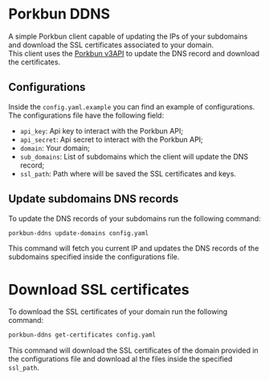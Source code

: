 # Porkbun DDNS

A simple Porkbun client capable of updating the IPs of your subdomains
and download the SSL certificates associated to your domain.  
This client uses the [Porkbun v3API](https://porkbun.com/api/json/v3/documentation) to 
update the DNS record and download the certificates.

## Configurations

Inside the `config.yaml.example` you can find an example of configurations.  
The configurations file have the following field:  
* `api_key`: Api key to interact with the Porkbun API;
* `api_secret`: Api secret to interact with the Porkbun API;
* `domain`: Your domain;
* `sub_domains`: List of subdomains which the client will update the DNS record;
* `ssl_path`: Path where will be saved the SSL certificates and keys.

## Update subdomains DNS records

To update the DNS records of your subdomains run the following command:
```bash
porkbun-ddns update-domains config.yaml
```
This command will fetch you current IP and updates the DNS records of the 
subdomains specified inside the configurations file.

# Download SSL certificates

To download the SSL certificates of your domain run the following command:
```bash
porkbun-ddns get-certificates config.yaml
```
This command will download the SSL certificates of the domain provided in
the configurations file and download al the files inside the specified 
`ssl_path`.